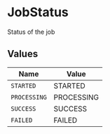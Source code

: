# JobStatus

Status of the job


## Values

| Name         | Value        |
| ------------ | ------------ |
| `STARTED`    | STARTED      |
| `PROCESSING` | PROCESSING   |
| `SUCCESS`    | SUCCESS      |
| `FAILED`     | FAILED       |